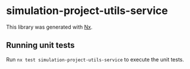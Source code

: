 # simulation-project-utils-service

This library was generated with [Nx](https://nx.dev).

## Running unit tests

Run `nx test simulation-project-utils-service` to execute the unit tests.
